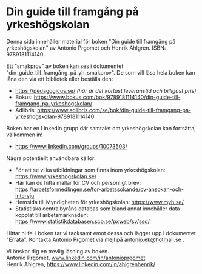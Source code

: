 # Din guide till framgång på yrkeshögskolan

Denna sida innehåller material för boken "Din guide till framgång på yrkeshögskolan" av Antonio Prgomet och Henrik Ahlgren. ISBN: 9789181114140 .

Ett "smakprov" av boken kan ses i dokumentet "din_guide_till_framgång_på_yh_smakprov". De som vill läsa hela boken kan låna den via ett bibliotek eller beställa den:
* https://pedagogicus.se/ *(här är det kortast leveranstid och billigast pris)*
* Bokus: https://www.bokus.com/bok/9789181114140/din-guide-till-framgang-pa-yrkeshogskolan/
* Adlibris: https://www.adlibris.com/se/bok/din-guide-till-framgang-pa-yrkeshogskolan-9789181114140

Boken har en LinkedIn grupp där samtalet om yrkeshögskolan kan fortsätta, välkommen in! 
* https://www.linkedin.com/groups/10073503/

Några potentiellt användbara källor: 

* För att se vilka utbildningar som finns inom yrkeshögskolan: https://www.yrkeshogskolan.se/
* Här kan du hitta mallar för CV och personligt brev: https://arbetsformedlingen.se/for-arbetssokande/cv-ansokan-och-intervju
* Hemsida till Myndigheten för yrkeshögskolan: https://www.myh.se/
* Statistiska centralbyråns databas som bland annat innehåller data kopplat till arbetsmarknaden: https://www.statistikdatabasen.scb.se/pxweb/sv/ssd/

Hittar ni fel i boken tar vi tacksamt emot dessa och lägger upp i dokumentet "Errata". Kontakta Antonio Prgomet via mejl på antonio.ek@hotmail.se .

Vi önskar dig en trevlig läsning av boken. <br>
Antonio Prgomet, www.linkedin.com/in/antonioprgomet <br>
Henrik Ahlgren, https://www.linkedin.com/in/ahlgrenhenrik/ <br>
